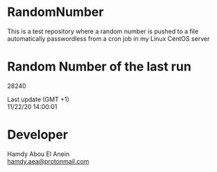 # RandomNumber    
This is a test repository where a random number is pushed to a file automatically passwordless from a cron job in my Linux CentOS server    
# Random Number of the last run   
28240
      
Last update (GMT +1)    
11/22/20 14:00:01
# Developer    
Hamdy Abou El Anein   
hamdy.aea@protonmail.com
